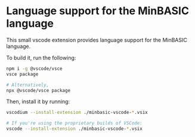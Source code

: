 # Language support for the MinBASIC language

This small vscode extension provides language support for the MinBASIC language.

To build it, run the following:

```sh
npm i -g @vscode/vsce
vsce package

# Alternatively,
npx @vscode/vsce package
```

Then, install it by running:

```sh
vscodium --install-extension ./minbasic-vscode-*.vsix

# If you're using the proprietary builds of VSCode:
vscode --install-extension ./minbasic-vscode-*.vsix
```
